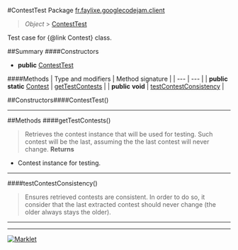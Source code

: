 #ContestTest
Package [fr.faylixe.googlecodejam.client](README.md)<br>

> *Object* > [ContestTest](ContestTest.md)

Test case for {@link Contest} class.

##Summary
####Constructors
* **public** [ContestTest](#contesttest)

####Methods
| Type and modifiers | Method signature |
| --- | --- |
| **public static** [Contest](Contest.md) | [getTestContests](#gettestcontests) |
| **public** **void** | [testContestConsistency](#testcontestconsistency) |


##Constructors####ContestTest()
> 

---


##Methods
####getTestContests()
> Retrieves the contest instance that will
 be used for testing. Such contest will be
 the last, assuming the the last contest
 will never change.
> **Returns**
* Contest instance for testing.


---

####testContestConsistency()
> Ensures retrieved contests are consistent.
 In order to do so, it consider that the last extracted
 contest should never change (the older always stays the older).

---

---

[![Marklet](https://img.shields.io/badge/Generated%20by-Marklet-green.svg)](https://github.com/Faylixe/marklet)
